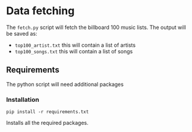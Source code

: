 # Data fetching
The `fetch.py` script will fetch the billboard 100 music lists.
The output will be saved as:
- `top100_artist.txt` this will contain a list of artists
- `top100_songs.txt` this will contain a list of songs

## Requirements
The python script will need additional packages
### Installation
```console
pip install -r requirements.txt
```
Installs all the required packages.
